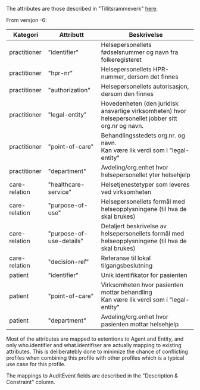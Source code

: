
The attributes are those described in "Tillitsrammeverk" [here](https://github.com/NorskHelsenett/Tillitsrammeverk/blob/main/specs/informasjons_og_datamodell.md#424-oppsummering-av-informasjonselementer).

From versjon -6:

| Kategori         | Attributt                | Beskrivelse                                                                                       | 
|------------------|--------------------------|---------------------------------------------------------------------------------------------------| 
| practitioner     | "identifier"             | Helsepersonellets fødselsnummer og navn fra folkeregisteret                                       | 
| practitioner     | "hpr-nr"                 | Helsepersonellets HPR-nummer, dersom det finnes                                                   | 
| practitioner     | "authorization"     	  | Helsepersonellets autorisasjon, dersom den finnes                                                 | 
| practitioner     | "legal-entity"           | Hovedenheten (den juridisk ansvarlige virksomheten) hvor helsepersonellet jobber sitt org.nr og navn.            | 
| practitioner     | "point-of-care"          | Behandlingsstedets org.nr. og navn.<br>Kan være lik verdi som i "legal-entity"                    | 
| practitioner     | "department"             | Avdeling/org.enhet hvor helsepersonellet yter helsehjelp                                          | 
| care-relation    | "healthcare-service"     | Helsetjenestetyper som leveres ved virksomheten                                                   | 
| care-relation    | "purpose-of-use"         | Helsepersonellets formål med helseopplysningene (til hva de skal brukes)                          | 
| care-relation    | "purpose-of-use-details" | Detaljert beskrivelse av helsepersonellets formål med helseopplysningene (til hva de skal brukes) | 
| care-relation    | "decision-ref"           | Referanse til lokal tilgangsbeslutning                                                            | 
| patient          | "identifier"             | Unik identifikator for pasienten                                                                  | 
| patient          | "point-of-care"  	      | Virksomheten hvor pasienten mottar behandling <br>Kan være lik verdi som i "legal-entity"         | 
| patient          | "department"             | Avdeling/org.enhet hvor pasienten mottar helsehjelp                                        	      |

Most of the attributes are mapped to extentions to Agent and Entity, and only who.identifier and what.identifiser are actually mapping to existing attributes. This is deliberatebly done to minimize the chance of conflicting profiles when combining this  profile with other profiles which is a typical use case for this profile.

The mappings to AuditEvent fields are described in the "Description & Constraint" column. 


